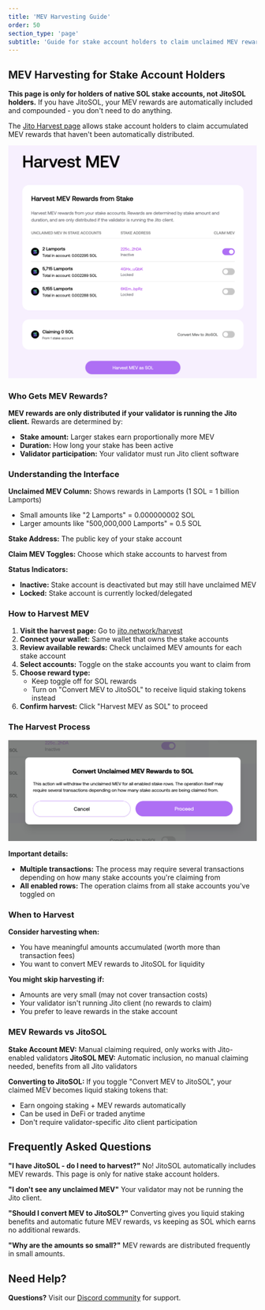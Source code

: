 ```yaml
---
title: 'MEV Harvesting Guide'
order: 50
section_type: 'page'
subtitle: 'Guide for stake account holders to claim unclaimed MEV rewards.'
---
```


## MEV Harvesting for Stake Account Holders

**This page is only for holders of native SOL stake accounts, not JitoSOL holders.** If you have JitoSOL, your MEV rewards are automatically included and compounded - you don't need to do anything.

The [Jito Harvest page](https://www.jito.network/harvest/) allows stake account holders to claim accumulated MEV rewards that haven't been automatically distributed.

![MEV Harvest Interface](/shared/images/jitosol/harvest-page-list-of-stakes-with-unclaimed-mev.png)

### Who Gets MEV Rewards?

**MEV rewards are only distributed if your validator is running the Jito client.** Rewards are determined by:
- **Stake amount:** Larger stakes earn proportionally more MEV
- **Duration:** How long your stake has been active
- **Validator participation:** Your validator must run Jito client software

### Understanding the Interface

**Unclaimed MEV Column:** Shows rewards in Lamports (1 SOL = 1 billion Lamports)
- Small amounts like "2 Lamports" = 0.000000002 SOL
- Larger amounts like "500,000,000 Lamports" = 0.5 SOL

**Stake Address:** The public key of your stake account

**Claim MEV Toggles:** Choose which stake accounts to harvest from

**Status Indicators:**
- **Inactive:** Stake account is deactivated but may still have unclaimed MEV
- **Locked:** Stake account is currently locked/delegated

### How to Harvest MEV

1. **Visit the harvest page:** Go to [jito.network/harvest](https://www.jito.network/harvest/)
2. **Connect your wallet:** Same wallet that owns the stake accounts
3. **Review available rewards:** Check unclaimed MEV amounts for each stake account
4. **Select accounts:** Toggle on the stake accounts you want to claim from
5. **Choose reward type:** 
   - Keep toggle off for SOL rewards
   - Turn on "Convert MEV to JitoSOL" to receive liquid staking tokens instead
6. **Confirm harvest:** Click "Harvest MEV as SOL" to proceed

### The Harvest Process

![Harvest Confirmation](/shared/images/jitosol/harvest-page-confirm-modal.png)

**Important details:**
- **Multiple transactions:** The process may require several transactions depending on how many stake accounts you're claiming from
- **All enabled rows:** The operation claims from all stake accounts you've toggled on

### When to Harvest

**Consider harvesting when:**
- You have meaningful amounts accumulated (worth more than transaction fees)
- You want to convert MEV rewards to JitoSOL for liquidity

**You might skip harvesting if:**
- Amounts are very small (may not cover transaction costs)
- Your validator isn't running Jito client (no rewards to claim)
- You prefer to leave rewards in the stake account

### MEV Rewards vs JitoSOL

**Stake Account MEV:** Manual claiming required, only works with Jito-enabled validators
**JitoSOL MEV:** Automatic inclusion, no manual claiming needed, benefits from all Jito validators

**Converting to JitoSOL:** If you toggle "Convert MEV to JitoSOL", your claimed MEV becomes liquid staking tokens that:
- Earn ongoing staking + MEV rewards automatically
- Can be used in DeFi or traded anytime
- Don't require validator-specific Jito client participation

## Frequently Asked Questions

**"I have JitoSOL - do I need to harvest?"**
No! JitoSOL automatically includes MEV rewards. This page is only for native stake account holders.

**"I don't see any unclaimed MEV"**
Your validator may not be running the Jito client.

**"Should I convert MEV to JitoSOL?"**
Converting gives you liquid staking benefits and automatic future MEV rewards, vs keeping as SOL which earns no additional rewards.

**"Why are the amounts so small?"**
MEV rewards are distributed frequently in small amounts.

## Need Help?

**Questions?** Visit our [Discord community](https://discord.gg/jitocommunity) for support.
